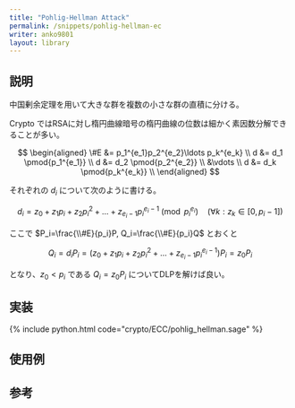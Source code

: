 ```yaml
---
title: "Pohlig-Hellman Attack"
permalink: /snippets/pohlig-hellman-ec
writer: anko9801
layout: library
---
```


## 説明

中国剰余定理を用いて大きな群を複数の小さな群の直積に分ける。

Crypto ではRSAに対し楕円曲線暗号の楕円曲線の位数は細かく素因数分解できることが多い。

$$
\begin{aligned}
\#E &= p_1^{e_1}p_2^{e_2}\ldots p_k^{e_k} \\
d &= d_1 \pmod{p_1^{e_1}} \\
d &= d_2 \pmod{p_2^{e_2}} \\
&\vdots \\
d &= d_k \pmod{p_k^{e_k}} \\
\end{aligned}
$$

それぞれの $d_i$ について次のように書ける。

$$
d_i=z_0+z_1p_i+z_2p_i^2+\ldots+z_{e_i−1}p_i^{e_i−1} \pmod{p_i^{e_i}} \quad (∀k:z_k \in [0,p_i−1])
$$

ここで $P_i=\frac{\\#E}{p_i}P, Q_i=\frac{\\#E}{p_i}Q$ とおくと

$$
Q_i = d_iP_i = (z_0+z_1p_i+z_2p_i^2+\ldots+z_{e_i−1}p_i^{e_i−1})P_i = z_0P_i
$$

となり、$z_0 < p_i$ である $Q_i = z_0P_i$ についてDLPを解けば良い。

## 実装

{% include python.html code="crypto/ECC/pohlig_hellman.sage" %}

## 使用例

## 参考
